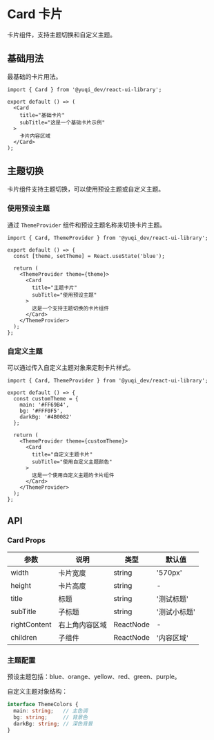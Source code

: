 # Card 卡片

卡片组件，支持主题切换和自定义主题。

## 基础用法

最基础的卡片用法。

```tsx
import { Card } from '@yuqi_dev/react-ui-library';

export default () => (
  <Card
    title="基础卡片"
    subTitle="这是一个基础卡片示例"
  >
    卡片内容区域
  </Card>
);
```

## 主题切换

卡片组件支持主题切换，可以使用预设主题或自定义主题。

### 使用预设主题

通过 `ThemeProvider` 组件和预设主题名称来切换卡片主题。

```tsx
import { Card, ThemeProvider } from '@yuqi_dev/react-ui-library';

export default () => {
  const [theme, setTheme] = React.useState('blue');

  return (
    <ThemeProvider theme={theme}>
      <Card
        title="主题卡片"
        subTitle="使用预设主题"
      >
        这是一个支持主题切换的卡片组件
      </Card>
    </ThemeProvider>
  );
};
```

### 自定义主题

可以通过传入自定义主题对象来定制卡片样式。

```tsx
import { Card, ThemeProvider } from '@yuqi_dev/react-ui-library';

export default () => {
  const customTheme = {
    main: '#FF69B4',
    bg: '#FFF0F5',
    darkBg: '#4B0082'
  };

  return (
    <ThemeProvider theme={customTheme}>
      <Card
        title="自定义主题卡片"
        subTitle="使用自定义主题颜色"
      >
        这是一个使用自定义主题的卡片组件
      </Card>
    </ThemeProvider>
  );
};
```

## API

### Card Props

| 参数 | 说明 | 类型 | 默认值 |
| --- | --- | --- | --- |
| width | 卡片宽度 | string | '570px' |
| height | 卡片高度 | string | - |
| title | 标题 | string | '测试标题' |
| subTitle | 子标题 | string | '测试小标题' |
| rightContent | 右上角内容区域 | ReactNode | - |
| children | 子组件 | ReactNode | '内容区域' |

### 主题配置

预设主题包括：blue、orange、yellow、red、green、purple。

自定义主题对象结构：

```ts
interface ThemeColors {
  main: string;   // 主色调
  bg: string;     // 背景色
  darkBg: string; // 深色背景
}
```